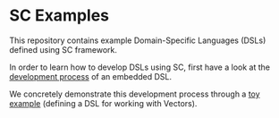 SC Examples
===============

This repository contains example Domain-Specific Languages (DSLs) defined using SC framework.

In order to learn how to develop DSLs using SC, first have a look at the [development process](https://github.com/epfldata/sc-examples/wiki/Development-process) of an embedded DSL.

We concretely demonstrate this development process through a [toy example](https://github.com/epfldata/sc-examples/vector-dsl/README) (defining a DSL for working with Vectors).
